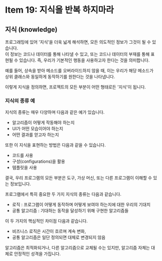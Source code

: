 # Item 19: 지식을 반복 하지마라 

## 지식 (knowledge)
프로그래밍에 있어 '지식'을 더욱 넓게 해석하면, 모든 의도적인 정보가 그것이 될 수 있습니다.  
이 정보는 코드나 데이터를 통해 나타낼 수 있고, 또는 코드나 데이터의 부재를 통해 표현될 수 있습니다. 
즉, 우리가 기본적인 행동을 사용하고자 한다는 것을 의미합니다.

예를 들어, 상속을 받아 메소드를 오버라이드하지 않을 때, 이는 우리가 해당 메소드가 상위 클래스와 동일하게 동작하기를 원한다는 것을 나타냅니다.  

이렇게 지식을 정의하면, 프로젝트의 모든 부분이 어떤 형태로든 '지식'이 됩니다.

### 지식의 종류 예
 
지식의 종류는 매우 다양하며 다음과 같은 예가 있습니다. 
- 알고리즘이 어떻게 작동해야 하는지 
- UI가 어떤 모습이어야 하는지
- 어떤 결과를 얻고자 하는지

또한 이 지식을 표현하는 방법은 다음과 같을 수 있습니다.
- 코드를 사용
- 구성(configurations)을 활용
- 템플릿을 사용  

결국, 우리 프로그램의 모든 부분은 도구, 가상 머신, 또는 다른 프로그램이 이해할 수 있는 정보입니다.

프로그램에서 특히 중요한 두 가지 지식의 종류는 다음과 같습니다.

- 로직 : 프로그램이 어떻게 동작하며 어떻게 보여야 하는지에 대한 우리의 기대치
- 공통 알고리즘 : 기대하는 동작을 달성하기 위해 구현한 알고리즘들

이 두 가지의 핵심적인 차이점 다음과 같습니다.
- 비즈니스 로직은 시간이 흐르며 계속 변화, 
- 공통 알고리즘은 일단 정의되면 대체로 변경되지 않음

알고리즘은 최적화되거나, 다른 알고리즘으로 교체될 수는 있지만, 알고리즘 자체는 대체로 안정적인 성격을 가집니다.